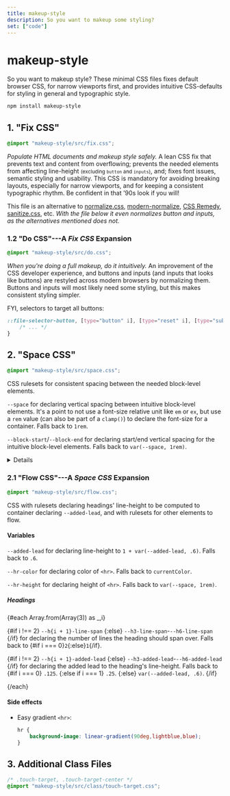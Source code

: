 ```yaml
---
title: makeup-style
description: So you want to makeup some styling?
set: ["code"]
---
```


# makeup-style

So you want to makeup style? These minimal CSS files fixes default browser CSS, for narrow viewports first, and provides intuitive CSS-defaults for styling in general and typographic style.

```sh
npm install makeup-style
```

## 1. "Fix CSS"

```css
@import "makeup-style/src/fix.css";
```

*Populate HTML documents and makeup style safely.* A lean CSS fix that prevents text and content from overflowing; prevents the needed elements from affecting line-height <small>(excluding `button` and `inputs`)</small>, and; fixes font issues, semantic styling and usability. This CSS is mandatory for avoiding breaking layouts, especially for narrow viewports, and for keeping a consistent typographic rhythm. Be confident in that '90s look if you will!

This file is an alternative to [normalize.css][nc], [modern-normalize][mn], [CSS Remedy][cr], [sanitize.css][sc], etc. *With the file below it even normalizes button and inputs, as the alternatives mentioned does not.*

### 1.2 "Do CSS"---A <cite>Fix CSS</cite> Expansion

```css
@import "makeup-style/src/do.css";
```

*When you're doing a full makeup, do it intuitively.* An improvement of the CSS developer experience, and buttons and inputs (and inputs that looks like buttons) are restyled across modern browsers by normalizing them. Buttons and inputs will most likely need some styling, but this makes consistent styling simpler.

FYI, selectors to target all buttons:

```css
::file-selector-button, [type="button" i], [type="reset" i], [type="submit" i], button {
	/* ... */
}
```

## 2. "Space CSS"

```css
@import "makeup-style/src/space.css";
```

CSS rulesets for consistent spacing between the needed block-level elements.

`--space` for declaring vertical spacing between intuitive block-level elements. It's a point to not use a font-size relative unit like `em` or `ex`, but use a `rem` value (can also be part of a `clamp()`) to declare the font-size for a container. Falls back to `1rem`.

`--block-start`/`--block-end` for declaring start/end vertical spacing for the intuitive block-level elements. Falls back to `var(--space, 1rem)`.

<Details>
<span slot="summary">Example</span>


```css
:root {
	--font-size: clamp(
		1rem, 4.8vw, 1.3rem
	);
}

.content {
	--space: var(--font-size);
	font-size: var(--font-size);
}

@media (min-width: 900px) {
	:root {
		--font-size: 1.1rem;
	}
}
```

</Details>

### 2.1 "Flow CSS"---A <cite>Space CSS</cite> Expansion

```css
@import "makeup-style/src/flow.css";
```

CSS with rulesets declaring headings' line-height to be computed to container declaring `--added-lead`, and with rulesets for other elements to flow.

#### Variables

`--added-lead` for declaring line-height to `1 + var(--added-lead, .6)`. Falls back to `.6`.

`--hr-color` for declaring color of `<hr>`. Falls back to `currentColor`.

`--hr-height` for declaring height of `<hr>`. Falls back to `var(--space, 1rem)`.

##### Headings

{#each Array.from(Array(3)) as _,i}

<p>
	{#if i !== 2}
		<code>--h{i + 1}-line-span</code>
	{:else}
		<code>--h3-line-span</code>-<code>--h6-line-span</code>
	{/if}
	for declaring the number of lines the heading should span over. Falls back to 
	{#if i === 0}<code>2</code>{:else}<code>1</code>{/if}.
</p>

<p>
	{#if i !== 2}
		<code>--h{i + 1}-added-lead</code>
	{:else}
		<code>--h3-added-lead</code>-<code>--h6-added-lead</code>
	{/if}
	for declaring the added lead to the heading's line-height. Falls back to
	{#if i === 0}
		<code>.125</code>.
	{:else if i === 1}
		<code>.25</code>.
	{:else}
		<code>var(--added-lead, .6)</code>.
	{/if}
</p>

{/each}

#### Side effects

- Easy gradient `<hr>`:

	```css
	hr {
		background-image: linear-gradient(90deg,lightblue,blue);
	}
	```

## 3. Additional Class Files

```css
/* .touch-target, .touch-target-center */
@import "makeup-style/src/class/touch-target.css";
```

[amcr]: https://piccalil.li/blog/a-modern-css-reset/
[cc]: https://cube.fyi/
[cr]: https://github.com/jensimmons/cssremedy
[mn]: https://github.com/sindresorhus/modern-normalize
[mccr]: https://www.joshwcomeau.com/css/custom-css-reset/
[nc]: https://github.com/necolas/normalize.css/
[op]: https://open-props.style/
[sc]: https://github.com/csstools/sanitize.css

<script>
 	import Details from "/src/libs/Details.svelte";
</script>

